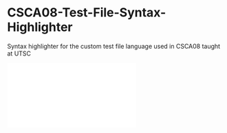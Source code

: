 # CSCA08-Test-File-Syntax-Highlighter
Syntax highlighter for the custom test file language used in CSCA08 taught at UTSC

![README](a08-test-highlighter/README.md)
